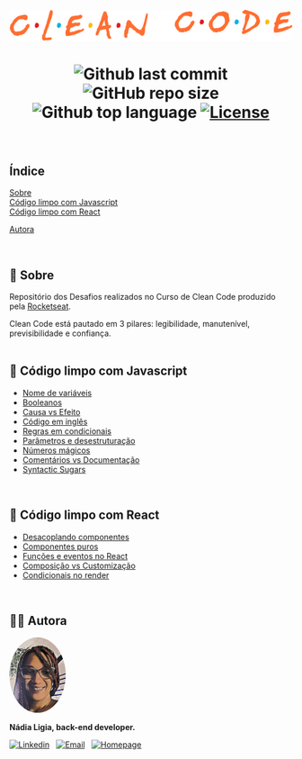 <div align="center">
  
  ![Clean code](.github/logo.png)
</div>

<h1  align="center">

![Github last commit](https://img.shields.io/github/last-commit/nlnadialigia/clean-code?color=FF6E31&style=plastic)
![GitHub repo size](https://img.shields.io/github/repo-size/nlnadialigia/clean-code?color=ff6e31&style=plastic)
![Github top language](https://img.shields.io/github/languages/top/nlnadialigia/clean-code?color=FF6E31)
[![License](https://img.shields.io/github/license/nlnadialigia/clean-code?color=FF6E31&logoColor=FF6E31&style=plastic)](./LICENSE)
</h1><br>


## Índice
[Sobre](#id01)  
[Código limpo com Javascript](#id02)  
[Código limpo com React](#id03)  

[Autora](#id99)

<br>

<div id="id01"></div>

## 📌 Sobre 

Repositório dos Desafios realizados no Curso de Clean Code produzido pela [Rocketseat](https://www.rocketseat.com.br/).  

Clean Code está pautado em 3 pilares: legibilidade, manutenível, previsibilidade e confiança.  
<br>

<div id="id02"></div>

## 📌 Código limpo com Javascript
- [Nome de variáveis](./docs/javascript.md#id2)  
- [Booleanos](./docs/javascript.md#id3)  
- [Causa vs Efeito](./docs/javascript.md#id04)   
- [Código em inglês](./docs/javascript.md#id05)   
- [Regras em condicionais](./docs/javascript.md#id06)   
- [Parâmetros e desestruturação](./docs/javascript.md#id07)   
- [Números mágicos](./docs/javascript.md#id08)   
- [Comentários vs Documentação](./docs/javascript.md#id09)   
- [Syntactic Sugars](./docs/javascript.md#id10)  
<br>

<div id="id03"></div>

## 📌 Código limpo com React
- [Desacoplando componentes](./docs/react.md#id01)  
- [Componentes puros](./docs/react.md#id02)  
- [Funções e eventos no React](./docs/react.md#id03)  
- [Composição vs Customização](./docs/react.md#id04)  
- [Condicionais no render](./docs/react.md#id05)  
<br>

<div id="id99"></div>

## 👩‍💼 Autora
<img src=".github/picture.png" width="100px;" alt="Picture"/>
<p><b>Nádia Ligia, back-end developer.</b></p>

[![Linkedin](https://img.shields.io/badge/-Linkedin-FF6E31?style=plastic&logo=Linkedin&]logoColor=white&link=https://www.linkedin.com/in/nlnadialigia/)](https://www.linkedin.com/in/nlnadialigia)&nbsp;&nbsp;
[![Email](https://img.shields.io/badge/-Email-FF6E31?style=plastic&logo=Gmail&logoColor=white&link=mailto:nlnadialigia@gmail.com)](mailto:nlnadialigia@gmail.com)&nbsp;&nbsp;
[![Homepage](https://img.shields.io/badge/-Homepage-FF6E31?style=plastic)](https://www.nlnadialigia.com)          